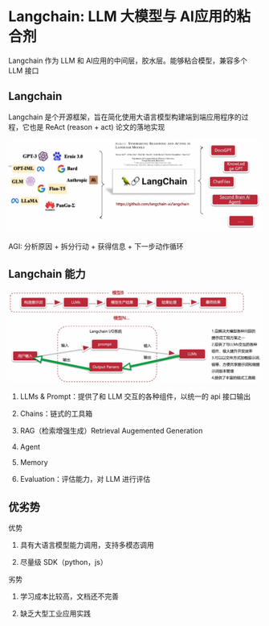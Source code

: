 # Langchain: LLM 大模型与 AI应用的粘合剂

Langchain 作为 LLM 和 AI应用的中间层，胶水层。能够粘合模型，兼容多个 LLM 接口

## Langchain

Langchain 是个开源框架，旨在简化使用大语言模型构建端到端应用程序的过程，它也是 ReAct (reason + act) 论文的落地实现

![alt text](./images/langchainjs.png)

AGI: 分析原因 + 拆分行动 + 获得信息 + 下一步动作循环

## Langchain 能力

![alt text](./images/langchainnengli.png)

1. LLMs & Prompt：提供了和 LLM 交互的各种组件，以统一的 api 接口输出

2. Chains：链式的工具箱

3. RAG（检索增强生成）Retrieval Augemented Generation

4. Agent

5. Memory

6. Evaluation：评估能力，对 LLM 进行评估

## 优劣势

优势

1. 具有大语言模型能力调用，支持多模态调用

2. 尽量级 SDK（python，js）

劣势

1. 学习成本比较高，文档还不完善

2. 缺乏大型工业应用实践


